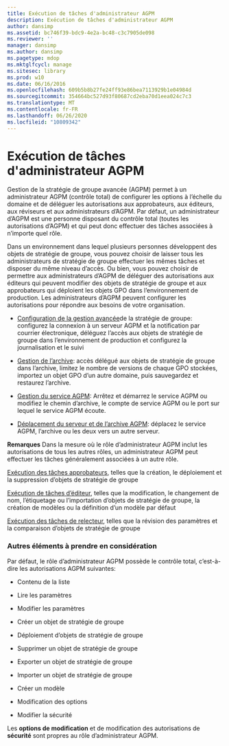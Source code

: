 ```yaml
---
title: Exécution de tâches d'administrateur AGPM
description: Exécution de tâches d'administrateur AGPM
author: dansimp
ms.assetid: bc746f39-bdc9-4e2a-bc48-c3c7905de098
ms.reviewer: ''
manager: dansimp
ms.author: dansimp
ms.pagetype: mdop
ms.mktglfcycl: manage
ms.sitesec: library
ms.prod: w10
ms.date: 06/16/2016
ms.openlocfilehash: 609b5b8b27fe24ff93e86bea7113929b1e04984d
ms.sourcegitcommit: 354664bc527d93f80687cd2eba70d1eea024c7c3
ms.translationtype: MT
ms.contentlocale: fr-FR
ms.lasthandoff: 06/26/2020
ms.locfileid: "10809342"
---
```

# Exécution de tâches d'administrateur AGPM


Gestion de la stratégie de groupe avancée (AGPM) permet à un administrateur AGPM (contrôle total) de configurer les options à l’échelle du domaine et de déléguer les autorisations aux approbateurs, aux éditeurs, aux réviseurs et aux administrateurs d’AGPM. Par défaut, un administrateur d’AGPM est une personne disposant du contrôle total (toutes les autorisations d’AGPM) et qui peut donc effectuer des tâches associées à n’importe quel rôle.

Dans un environnement dans lequel plusieurs personnes développent des objets de stratégie de groupe, vous pouvez choisir de laisser tous les administrateurs de stratégie de groupe effectuer les mêmes tâches et disposer du même niveau d’accès. Ou bien, vous pouvez choisir de permettre aux administrateurs d’AGPM de déléguer des autorisations aux éditeurs qui peuvent modifier des objets de stratégie de groupe et aux approbateurs qui déploient les objets GPO dans l’environnement de production. Les administrateurs d’AGPM peuvent configurer les autorisations pour répondre aux besoins de votre organisation.

-   [Configuration de la gestion avancée](configuring-advanced-group-policy-management-agpm40.md)de la stratégie de groupe: configurez la connexion à un serveur AGPM et la notification par courrier électronique, déléguez l’accès aux objets de stratégie de groupe dans l’environnement de production et configurez la journalisation et le suivi

-   [Gestion de l’archive](managing-the-archive-agpm40.md): accès délégué aux objets de stratégie de groupe dans l’archive, limitez le nombre de versions de chaque GPO stockées, importez un objet GPO d’un autre domaine, puis sauvegardez et restaurez l’archive.

-   [Gestion du service AGPM](managing-the-agpm-service-agpm40.md): Arrêtez et démarrez le service AGPM ou modifiez le chemin d’archive, le compte de service AGPM ou le port sur lequel le service AGPM écoute.

-   [Déplacement du serveur et de l’archive AGPM](move-the-agpm-server-and-the-archive-agpm40.md): déplacez le service AGPM, l’archive ou les deux vers un autre serveur.

**Remarques**  Dans la mesure où le rôle d’administrateur AGPM inclut les autorisations de tous les autres rôles, un administrateur AGPM peut effectuer les tâches généralement associées à un autre rôle.

[Exécution des tâches approbateurs](performing-approver-tasks-agpm40.md), telles que la création, le déploiement et la suppression d’objets de stratégie de groupe

[Exécution de tâches d’éditeur](performing-editor-tasks-agpm40.md), telles que la modification, le changement de nom, l’étiquetage ou l’importation d’objets de stratégie de groupe, la création de modèles ou la définition d’un modèle par défaut

[Exécution des tâches de relecteur](performing-reviewer-tasks-agpm40.md), telles que la révision des paramètres et la comparaison d’objets de stratégie de groupe

 

### Autres éléments à prendre en considération

Par défaut, le rôle d’administrateur AGPM possède le contrôle total, c’est-à-dire les autorisations AGPM suivantes:

-   Contenu de la liste

-   Lire les paramètres

-   Modifier les paramètres

-   Créer un objet de stratégie de groupe

-   Déploiement d’objets de stratégie de groupe

-   Supprimer un objet de stratégie de groupe

-   Exporter un objet de stratégie de groupe

-   Importer un objet de stratégie de groupe

-   Créer un modèle

-   Modification des options

-   Modifier la sécurité

Les **options de modification** et de modification des autorisations de **sécurité** sont propres au rôle d’administrateur AGPM.

 

 





